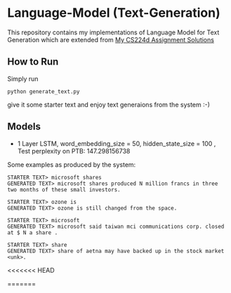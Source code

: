 # Language-Model (Text-Generation)
This repository contains my implementations of Language Model for Text Generation which are extended from [My CS224d Assignment Solutions](https://github.com/Krishnkant-Swarnkar/CS224d-Assignment-Solutions/blob/master/Assignment2/q3_RNNLM.py)

## How to Run
Simply run 
~~~~{.python}
python generate_text.py
~~~~
give it some starter text and enjoy text generaions from the system :-)

## Models
* 1 Layer LSTM, word_embedding_size = 50, hidden_state_size = 100 , Test perplexity on PTB: 147.298156738

Some examples as produced by the system:
~~~~
STARTER TEXT> microsoft shares
GENERATED TEXT> microsoft shares produced N million francs in three two months of these small investors.

STARTER TEXT> ozone is
GENERATED TEXT> ozone is still changed from the space.

STARTER TEXT> microsoft
GENERATED TEXT> microsoft said taiwan mci communications corp. closed at $ N a share .

STARTER TEXT> share
GENERATED TEXT> share of aetna may have backed up in the stock market <unk>.
~~~~
<<<<<<< HEAD

=======

